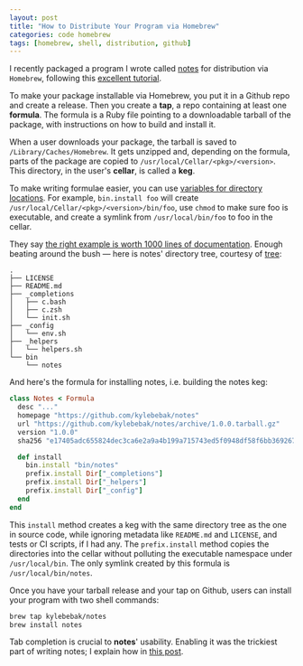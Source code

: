 ```yaml
---
layout: post
title: "How to Distribute Your Program via Homebrew"
categories: code homebrew
tags: [homebrew, shell, distribution, github]
---
```


I recently packaged a program I wrote called [notes](https://github.com/kylebebak/notes) for distribution via `Homebrew`, following this [excellent tutorial](http://formalfriday.club/2015/01/05/creating-your-own-homebrew-tap-and-formula.html).

To make your package installable via Homebrew, you put it in a Github repo and create a release. Then you create a __tap__, a repo containing at least one __formula__. The formula is a Ruby file pointing to a downloadable tarball of the package, with instructions on how to build and install it.

When a user downloads your package, the tarball is saved to `/Library/Caches/Homebrew`. It gets unzipped and, depending on the formula, parts of the package are copied to `/usr/local/Cellar/<pkg>/<version>`. This directory, in the user's __cellar__, is called a __keg__.

To make writing formulae easier, you can use [variables for directory locations](https://github.com/Homebrew/homebrew/blob/master/share/doc/homebrew/Formula-Cookbook.md#variables-for-directory-locations). For example, `bin.install foo` will create `/usr/local/Cellar/<pkg>/<version>/bin/foo`, use `chmod` to make sure foo is executable, and create a symlink from `/usr/local/bin/foo` to foo in the cellar.

They say [the right example is worth 1000 lines of documentation](https://news.ycombinator.com/item?id=7811482). Enough beating around the bush &mdash; here is notes' directory tree, courtesy of [tree](https://en.wikipedia.org/wiki/Tree_(Unix)):

~~~
.
├── LICENSE
├── README.md
├── _completions
│   ├── c.bash
│   ├── c.zsh
│   └── init.sh
├── _config
│   └── env.sh
├── _helpers
│   └── helpers.sh
└── bin
    └── notes
~~~

And here's the formula for installing notes, i.e. building the notes keg:

~~~ruby
class Notes < Formula
  desc "..."
  homepage "https://github.com/kylebebak/notes"
  url "https://github.com/kylebebak/notes/archive/1.0.0.tarball.gz"
  version "1.0.0"
  sha256 "e17405adc655824dec3ca6e2a9a4b199a715743ed5f0948df58f6bb369267aa3"

  def install
    bin.install "bin/notes"
    prefix.install Dir["_completions"]
    prefix.install Dir["_helpers"]
    prefix.install Dir["_config"]
  end
end

~~~

This `install` method creates a keg with the same directory tree as the one in source code, while ignoring metadata like `README.md` and `LICENSE`, and tests or CI scripts, if I had any. The `prefix.install` method copies the directories into the cellar without polluting the executable namespace under `/usr/local/bin`. The only symlink created by this formula is `/usr/local/bin/notes`.

Once you have your tarball release and your tap on Github, users can install your program with two shell commands:

~~~sh
brew tap kylebebak/notes
brew install notes
~~~

Tab completion is crucial to __notes__' usability. Enabling it was the trickiest part of writing notes; I explain how in [this post](./enabling-tab-completion).

